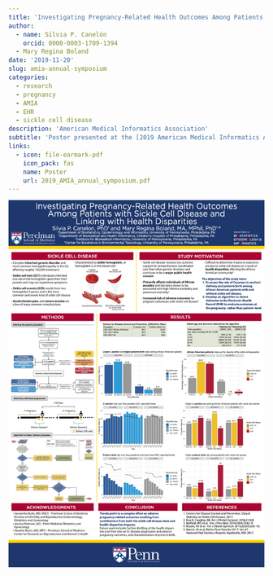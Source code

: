 ```yaml
---
title: 'Investigating Pregnancy-Related Health Outcomes Among Patients with Sickle Cell Disease and Linking with Health Disparities'
author: 
  - name: Silvia P. Canelón
    orcid: 0000-0003-1709-1394
  - Mary Regina Boland
date: '2019-11-20'
slug: amia-annual-symposium
categories:
  - research
  - pregnancy
  - AMIA
  - EHR
  - sickle cell disease
description: 'American Medical Informatics Association'
subtitle: 'Poster presented at the [2019 American Medical Informatics Association Annual Symposium](https://amia.org/education-events/amia-2019-annual-symposium) held November 16th-20th in Washington D.C.'
links:
  - icon: file-earmark-pdf
    icon_pack: fas
    name: Poster
    url: 2019_AMIA_annual_symposium.pdf
---
```


![Poster presented at the AMIA 2019 Annual Symposium](featured.png)

<!--
<iframe
    src="./2019_AMIA_annual_symposium.pdf"
    width="100%"
    height="950px"
    style="border:none;">
</iframe>
-->
